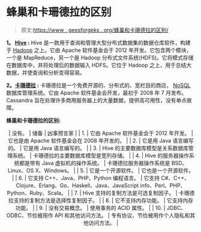 # 蜂巢和卡珊德拉的区别

> 原文:[https://www . geesforgeks . org/蜂巢和卡珊德拉的区别/](https://www.geeksforgeeks.org/difference-between-hive-and-cassandra/)

**1。 [Hive](https://www.geeksforgeeks.org/apache-hive/) :**
Hive 是一款用于查询和管理大型分布式数据集的数据仓库软件，构建于 [Hadoop](https://www.geeksforgeeks.org/hadoop-an-introduction/) 之上。它由 Apache 软件基金会于 2012 年开发。它包含两个模块，一个是 MapReduce，另一个是 Hadoop 分布式文件系统(HDFS)。它将模式存储在数据库中，并将处理后的数据输入 HDFS。它位于 Hadoop 之上，用于总结大数据，并使查询和分析变得容易。

**2。[卡珊德拉](https://www.geeksforgeeks.org/introduction-to-apache-cassandra/) :**
卡珊德拉是一个免费开源的、分布式的、宽栏目的商店， [NoSQL](https://www.geeksforgeeks.org/introduction-to-nosql/) 数据库管理系统。它由 Apache 软件基金会开发，最初于 2008 年 7 月发布。Cassandra 旨在处理许多商用服务器上的大量数据，提供高可用性，没有单点故障。

**蜂巢和卡珊德拉的区别:**

<center>

| 没有。 | 储备 | 凶事预言家 |
| 1. | 它由 Apache 软件基金会于 2012 年开发。 | 它也是由 Apache 软件基金会在 2008 年开发的。 |
| 2. | 它是用 Java 语言编写的。 | 它是用 Java 语言编写的。 |
| 3. | Hive 的主要数据库模型是关系数据库管理系统。 | 卡珊德拉的主要数据库模型是宽列存储。 |
| 4. | Hive 的服务器操作系统都是带有 Java 虚拟机的操作系统。 | 卡珊德拉服务器操作系统是 BSD、Linux、OS X、Windows。 |
| 5. | 它是一个开源软件。 | 它也是一个开源软件。 |
| 6. | 它支持 C++、Java、PHP、Python 编程语言。 | 它支持 C#、C++、Clojure、Erlang、Go、Haskell、Java、JavaScript info、Perl、PHP、Python、Ruby、Scala。 |
| 7. | Hive 支持的复制方法是可选复制因子。 | 卡珊德拉支持的复制方法是选择性复制因子。 |
| 8. | 它不支持内存功能。 | 它支持内存功能。 |
| 9. | 没有交易概念。 | 使用事务的 ACID 属性。 |
| 10. | JDBC、ODBC、节俭被用作 API 和其他访问方法。 | 专有协议、节俭被用作个人隐私和其他访问方法。 |

</center>
